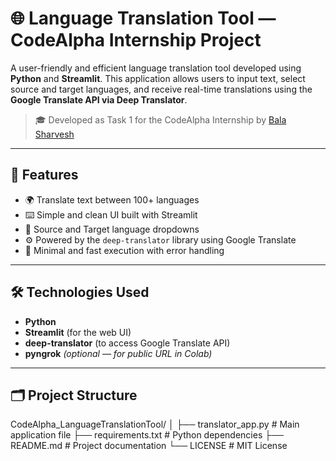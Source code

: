 # 🌐 Language Translation Tool — CodeAlpha Internship Project

A user-friendly and efficient language translation tool developed using **Python** and **Streamlit**. This application allows users to input text, select source and target languages, and receive real-time translations using the **Google Translate API via Deep Translator**.

> 🎓 Developed as Task 1 for the CodeAlpha Internship by [Bala Sharvesh](https://github.com/BalaSharvesh1)

---

## 📌 Features

- 🌍 Translate text between 100+ languages
- ⌨️ Simple and clean UI built with Streamlit
- 🔄 Source and Target language dropdowns
- ⚙️ Powered by the `deep-translator` library using Google Translate
- 🧠 Minimal and fast execution with error handling

---

## 🛠️ Technologies Used

- **Python**
- **Streamlit** (for the web UI)
- **deep-translator** (to access Google Translate API)
- **pyngrok** *(optional — for public URL in Colab)*

---

## 🗂️ Project Structure

CodeAlpha_LanguageTranslationTool/
│
├── translator_app.py # Main application file
├── requirements.txt # Python dependencies
├── README.md # Project documentation
└── LICENSE # MIT License

